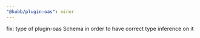 ```yaml
---
"@kubb/plugin-oas": minor
---
```


fix: type of plugin-oas Schema in order to have correct type inference on it
